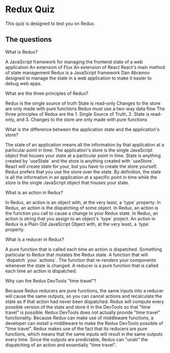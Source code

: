 # Redux Quiz

This quiz is designed to test you on Redux.

## The questions

<quiz>
  <question>
    <p>What is Redux?</p>
    <answer correct>A JavaScript framework for managing the frontend state of a
    web application</answer>
    <answer>An extension of Flux</answer>
    <answer>An extension of React</answer>
    <answer>React's main method of state management</answer>
    <explanation>Redux is a JavaScript framework Dan Abramov designed to manage
    the state in a web application to make it easier to debug web apps.</explanation>
  </question>
</quiz>

<quiz>
  <question multiple>
    <p>What are the three principles of Redux?</p>
    <answer correct>Redux is the single source of truth</answer>
    <answer correct>State is read-only</answer>
    <answer correct>Changes to the store are only made with pure functions</answer>
    <answer>Redux must use a two-way data flow</answer>
    <explanation>The three principles of Redux are the 1. Single Source of
    Truth, 2. State is read-only, and 3. Changes to the store are only made with
    pure functions</explanation>
  </question>
</quiz>

<quiz>
  <question>
    <p>What is the difference between the application state and the
    application's store?</p>
    <answer correct>The state of an application means all the information by
    that application at a particular point in time. The application's store is
    the single JavaScript object that houses your state at a particular point in
    time.</answer>
    <answer>State is anything created by `useState` and the store is anything
    created with `useStore`.</answer>
    <answer>React will create state for your, but you have to create the store
    yourself.</answer>
    <answer>Redux prefers that you use the store over the state.</answer>
    <explanation>By definition, the state is all the information in an
    application at a specific point in time while the store is the single
    JavaScript object that houses your state.</explanation>
  </question>
</quiz>

<quiz>
  <question>
    <p>What is an action in Redux?</p>
    <answer correct>In Redux, an action is an object with, at the very least, a
    `type` property.</answer>
    <answer>In Redux, an action is the dispatching of some object.</answer>
    <answer>In Redux, an action is the function you call to cause a change to
    your Redux state.</answer>
    <answer>In Redux, an action is string that you assign to an object's `type`
    project.</answer>
    <explanation>An action in Redux is a Plain Old JavaScript Object with, at
    the very least, a `type` property.</explanation>
  </question>
</quiz>

<quiz>
  <question>
    <p>What is a reducer in Redux?</p>
    <answer correct>A pure function that is called each time an action is
    dispatched.</answer>
    <answer>Something particular to Redux that mutates the Redux state.</answer>
    <answer>A function that will `dispatch` your `actions`.</answer>
    <answer>The function that re-renders your components whenever the state is
    changed.</answer>
    <explanation>A reducer is a pure function that is called each time an action
    is dispatched.</explanation>
  </question>
</quiz>

<quiz>
  <question>
    <p>Why can the Redux DevTools "time travel"?</p>
    <answer correct>Because Redux reducers are pure functions, the same inputs
    into a reducer will cause the same outputs, so you can cancel actions and
    recalculate the state as if that action had never been dispatched.</answer>
    <answer>Redux will compute every possible version of the state and store it
    in the DevTools so that "time travel" is possible.</answer>
    <answer>Redux DevTools does not actually provide "time travel"
    functionality.</answer>
    <answer>Because Redux can make use of middleware functions, a developer can
    install a middleware to make the Redux DevTools possible of "time travel".</answer>
    <explanation>Redux makes use of the fact that its reducers are pure
    functions, which means that the same inputs will result in the same outputs
    every time. Since the outputs are predictable, Redux can "undo" the
    dispatching of an action and essentially "time travel".</explanation>
  </question>
</quiz>
